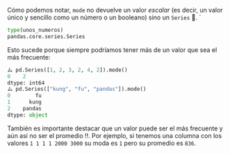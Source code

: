 Cómo podemos notar, `mode` no devuelve un valor _escalar_ (es decir, un valor único y sencillo como un número o un booleano) sino un `Series` 🙊. `

```python
type(unos_numeros)
pandas.core.series.Series
```

Esto sucede porque siempre podríamos tener más de un valor que sea el más frecuente: 

```python
ム pd.Series([1, 2, 3, 2, 4, 2]).mode()
0    2
dtype: int64
ム pd.Series(["kung", "fu", "pandas"]).mode()
0        fu
1      kung
2    pandas
dtype: object
```
 
 



También es importante destacar que un valor puede ser el más frecuente y aún así no ser el promedio ‼️. Por ejemplo, si tenemos una columna con los valores `1 1 1 1 2000 3000` su moda es `1` pero su promedio es `836`.
